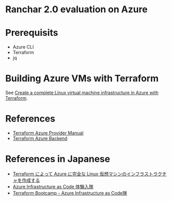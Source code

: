 # Ranchar 2.0 evaluation on Azure

# Prerequisits
- Azure CLI
- Terraform
- jq

# Building Azure VMs with Terraform
See [Create a complete Linux virtual machine infrastructure in Azure with Terraform](https://docs.microsoft.com/ja-jp/azure/virtual-machines/linux/terraform-create-complete-vm).

# References
- [Terraform Azure Provider Manual](https://www.terraform.io/docs/providers/azurerm/)
- [Terraform Azure Backend](https://www.terraform.io/docs/backends/types/azurerm.html)

# References in Japanese
- [Terraform によって Azure に完全な Linux 仮想マシンのインフラストラクチャを作成する](https://docs.microsoft.com/ja-jp/azure/virtual-machines/linux/terraform-create-complete-vm)
- [Azure Infrastructure as Code 体験入隊](https://www.slideshare.net/ToruMakabe/azure-infrastructure-as-code)
- [Terraform Bootcamp - Azure Infrastructure as Code隊](https://www.slideshare.net/ToruMakabe/terraform-bootcamp-azure-infrastructure-as-code?next_slideshow=1)